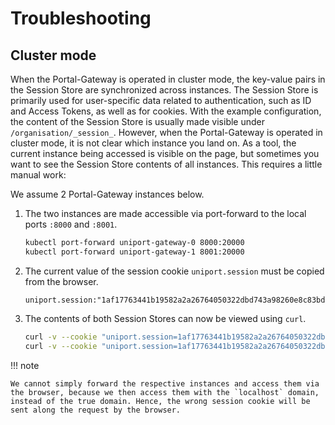 # Troubleshooting

## Cluster mode

When the Portal-Gateway is operated in cluster mode, the key-value pairs in the Session Store are synchronized across instances. The Session Store is primarily used for user-specific data related to authentication, such as ID and Access Tokens, as well as for cookies. With the example configuration, the content of the Session Store is usually made visible under `/organisation/_session_`. However, when the Portal-Gateway is operated in cluster mode, it is not clear which instance you land on. As a tool, the current instance being accessed is visible on the page, but sometimes you want to see the Session Store contents of all instances. This requires a little manual work:

We assume 2 Portal-Gateway instances below.

1. The two instances are made accessible via port-forward to the local ports `:8000` and `:8001`.

    ```bash
    kubectl port-forward uniport-gateway-0 8000:20000
    kubectl port-forward uniport-gateway-1 8001:20000
    ```

2. The current value of the session cookie `uniport.session` must be copied from the browser.

    ```plain
    uniport.session:"1af17763441b19582a2a26764050322dbd743a98260e8c83bda74c3b60dd16c1"
    ```

3. The contents of both Session Stores can now be viewed using `curl`.

    ```bash
    curl -v --cookie "uniport.session=1af17763441b19582a2a26764050322dbd743a98260e8c83bda74c3b60dd16c1" http://127.0.0.1:8000/organisation/_session_
    curl -v --cookie "uniport.session=1af17763441b19582a2a26764050322dbd743a98260e8c83bda74c3b60dd16c1" http://127.0.0.1:8001/organisation/_session_
    ```

!!! note

    We cannot simply forward the respective instances and access them via the browser, because we then access them with the `localhost` domain, instead of the true domain. Hence, the wrong session cookie will be sent along the request by the browser.
